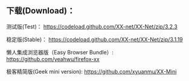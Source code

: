 
## 下载(Download)：
测试版(Test)：
https://codeload.github.com/XX-net/XX-Net/zip/3.2.3

稳定版(Stable)：
https://codeload.github.com/XX-net/XX-Net/zip/3.1.19

懒人集成浏览器版（Easy Browser Bundle）:
https://github.com/yeahwu/firefox-xx

极客精简版(Geek mini version):
https://github.com/xyuanmu/XX-Mini

